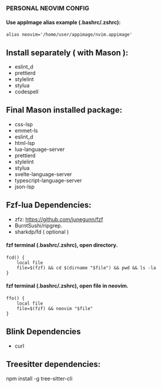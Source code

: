 ### PERSONAL NEOVIM CONFIG

#### Use appImage alias example (.bashrc/.zshrc):
```
alias neovim='/home/user/appimage/nvim.appimage'
```

## Install separately ( with Mason ):
- eslint_d
- prettierd
- stylelint
- stylua
- codespell

## Final Mason installed package:
- css-lsp
- emmet-ls
- eslint_d
- html-lsp
- lua-language-server
- prettierd
- stylelint
- stylua
- svelte-language-server
- typescript-language-server
- json-lsp
<!-- - stylelint-lsp -->
<!-- - eslint-lsp -->

## Fzf-lua Dependencies:

- zfz: https://github.com/junegunn/fzf
- BurntSushi/ripgrep.
- sharkdp/fd ( optional )

#### fzf terminal (.bashrc/.zshrc), open directory.
```
fcd() {
    local file
    file=$(fzf) && cd $(dirname "$file") && pwd && ls -la
}
```

#### fzf terminal (.bashrc/.zshrc), open file in neovim.
```
ffo() {
    local file
    file=$(fzf) && neovim "$file"
}
```

## Blink Dependencies
- curl

## Treesitter dependencies:
npm install -g tree-sitter-cli

